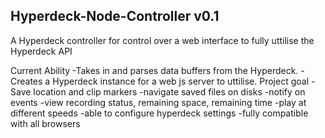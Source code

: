 Hyperdeck-Node-Controller v0.1
-------------------------
A Hyperdeck controller for control over a web interface to fully uttilise the Hyperdeck API

Current Ability
-Takes in and parses data buffers from the Hyperdeck.
-Creates a Hyperdeck instance for a web js server to uttilise.
Project goal
-Save location and clip markers
-navigate saved files on disks
-notify on events
-view recording status, remaining space, remaining time
-play at different speeds
-able to configure hyperdeck settings
-fully compatible with all browsers
